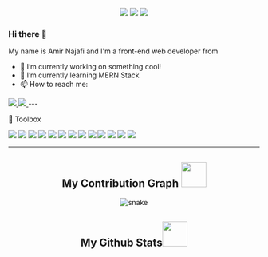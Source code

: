 <p align="center">
  <img src="https://badges.pufler.dev/visits/amrn1991/amrn1991" />
  <img src="https://badges.pufler.dev/repos/amrn1991" />
  <img src="https://badges.pufler.dev/commits/monthly/amrn1991" />
</p>

### Hi there 👋

My name is Amir Najafi and I'm a front-end web developer from 

- 🔭 I’m currently working on something cool!
- 🌱 I’m currently learning MERN Stack
- 📫 How to reach me: 
<a href="mailto: amrfst91@gmail.com">
 <img src="https://img.shields.io/badge/-ritikpr307-c14438?style=flat-square&logo=Gmail&logoColor=white&link=mailto:ritikpr307@gmail.com"/>
</a>
<a href="https://www.instagram.com/am1_1rr">
 <img src="https://img.shields.io/badge/Instagram-E4405F?style=for-the-badge&logo=instagram&logoColor=white"/>
</a>
---

🧰 Toolbox

<img src="https://cdn.jsdelivr.net/gh/devicons/devicon/icons/html5/html5-original-wordmark.svg" />
<img src="https://cdn.jsdelivr.net/gh/devicons/devicon/icons/css3/css3-original-wordmark.svg" />
<img src="https://cdn.jsdelivr.net/gh/devicons/devicon/icons/bootstrap/bootstrap-plain-wordmark.svg" />
<img src="https://cdn.jsdelivr.net/gh/devicons/devicon/icons/sass/sass-original.svg" />
<img src="https://cdn.jsdelivr.net/gh/devicons/devicon/icons/javascript/javascript-original.svg" />
<img src="https://cdn.jsdelivr.net/gh/devicons/devicon/icons/react/react-original-wordmark.svg" />
<img src="https://cdn.jsdelivr.net/gh/devicons/devicon/icons/redux/redux-original.svg" />
<img src="https://cdn.jsdelivr.net/gh/devicons/devicon/icons/jest/jest-plain.svg" />
<img src="https://cdn.jsdelivr.net/gh/devicons/devicon/icons/nextjs/nextjs-original-wordmark.svg" />
<img src="https://cdn.jsdelivr.net/gh/devicons/devicon/icons/typescript/typescript-original.svg" />
<img src="https://cdn.jsdelivr.net/gh/devicons/devicon/icons/nodejs/nodejs-original-wordmark.svg" />
<img src="https://cdn.jsdelivr.net/gh/devicons/devicon/icons/mongodb/mongodb-original-wordmark.svg" />
<img src="https://cdn.jsdelivr.net/gh/devicons/devicon/icons/express/express-original-wordmark.svg" />

---
<h2 align="center">
  My Contribution Graph <img src="https://media.giphy.com/media/xUA7aZeLE2e0P7Znz2/giphy.gif" width="50">
</h2>
<p align="center">
  <img src="https://github.com/ritik307/ritik307/raw/output/github-contribution-grid-snake.svg" alt="snake"></center>
</p>

<h2 align="center">
  My Github Stats<img src="https://media.giphy.com/media/VgCDAzcKvsR6OM0uWg/giphy.gif" width="50">
</h2>


